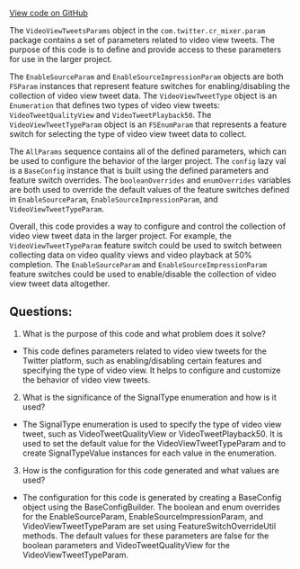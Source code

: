 [View code on GitHub](https://github.com/misbahsy/the-algorithm/cr-mixer/server/src/main/scala/com/twitter/cr_mixer/param/VideoViewTweetsParams.scala)

The `VideoViewTweetsParams` object in the `com.twitter.cr_mixer.param` package contains a set of parameters related to video view tweets. The purpose of this code is to define and provide access to these parameters for use in the larger project.

The `EnableSourceParam` and `EnableSourceImpressionParam` objects are both `FSParam` instances that represent feature switches for enabling/disabling the collection of video view tweet data. The `VideoViewTweetType` object is an `Enumeration` that defines two types of video view tweets: `VideoTweetQualityView` and `VideoTweetPlayback50`. The `VideoViewTweetTypeParam` object is an `FSEnumParam` that represents a feature switch for selecting the type of video view tweet data to collect.

The `AllParams` sequence contains all of the defined parameters, which can be used to configure the behavior of the larger project. The `config` lazy val is a `BaseConfig` instance that is built using the defined parameters and feature switch overrides. The `booleanOverrides` and `enumOverrides` variables are both used to override the default values of the feature switches defined in `EnableSourceParam`, `EnableSourceImpressionParam`, and `VideoViewTweetTypeParam`.

Overall, this code provides a way to configure and control the collection of video view tweet data in the larger project. For example, the `VideoViewTweetTypeParam` feature switch could be used to switch between collecting data on video quality views and video playback at 50% completion. The `EnableSourceParam` and `EnableSourceImpressionParam` feature switches could be used to enable/disable the collection of video view tweet data altogether.
## Questions: 
 1. What is the purpose of this code and what problem does it solve?
- This code defines parameters related to video view tweets for the Twitter platform, such as enabling/disabling certain features and specifying the type of video view. It helps to configure and customize the behavior of video view tweets.

2. What is the significance of the SignalType enumeration and how is it used?
- The SignalType enumeration is used to specify the type of video view tweet, such as VideoTweetQualityView or VideoTweetPlayback50. It is used to set the default value for the VideoViewTweetTypeParam and to create SignalTypeValue instances for each value in the enumeration.

3. How is the configuration for this code generated and what values are used?
- The configuration for this code is generated by creating a BaseConfig object using the BaseConfigBuilder. The boolean and enum overrides for the EnableSourceParam, EnableSourceImpressionParam, and VideoViewTweetTypeParam are set using FeatureSwitchOverrideUtil methods. The default values for these parameters are false for the boolean parameters and VideoTweetQualityView for the VideoViewTweetTypeParam.